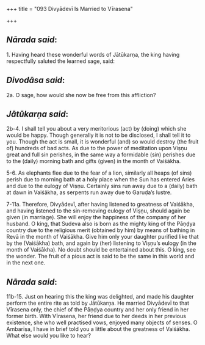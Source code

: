 +++
title = "093 Divyādevī Is Married to Vīrasena"

+++
 

## *Nārada said*:

1\. Having heard these wonderful words of Jātūkarṇa, the king having respectfully saluted the learned sage, said:

## *Divodāsa said*:

2a. O sage, how would she now be free from this affliction?

## *Jātūkarṇa said*:

2b-4. I shall tell you about a very meritorious (act) by (doing) which she would be happy. Though generally it is not to be disclosed, I shall tell it to you. Though the act is small, it is wonderful (and) so would destroy (the fruit of) hundreds of bad acts. As due to the power of meditation upon Viṣṇu great and full sin perishes, in the same way a formidable (sin) perishes due to the (daily) morning bath and gifts (given) in the month of Vaiśākha.

5-6. As elephants flee due to the fear of a lion, similarly all heaps (of sins) perish due to morning bath at a holy place when the Sun has entered Aries and due to the eulogy of Viṣṇu. Certainly sins run away due to a (daily) bath at dawn in Vaiśākha, as serpents run away due to Garuḍa’s lustre.

7-11a. Therefore, Divyādevī, after having listened to greatness of Vaiśākha, and having listened to the sin-removing eulogy of Viṣṇu, should again be given (in marriage). She will enjoy the happiness of the company of her husband. O king, that Sudeva also is born as the mighty king of the Pāṇḍya country due to the religious merit (obtained by him) by means of bathing in Revā in the month of Vaiśākha. Give him only your daughter purified like that by the (Vaiśākha) bath, and again by (her) listening to Viṣṇu’s eulogy (in the month of Vaiśākha). No doubt should be entertained about this. O king, see the wonder. The fruit of a pious act is said to be the same in this world and in the next one.

## *Nārada said*:

11b-15. Just on hearing this the king was delighted, and made his daughter perform the entire rite as told by Jātūkarṇa. He married Divyādevī to that Vīrasena only, the chief of the Pāṇḍya country and her only friend in her former birth. With Vīrasena, her friend due to her deeds in her previous existence, she who well practised vows, enjoyed many objects of senses. O Ambarīṣa, I have in brief told you a little about the greatness of Vaiśākha. What else would you like to hear?



